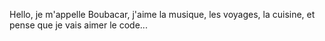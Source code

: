 Hello, je m'appelle Boubacar, j'aime la musique, les voyages, la cuisine, et pense que je vais aimer le code...
